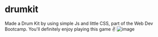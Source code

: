 # drumkit
Made a Drum Kit by using simple Js and little CSS, part of the Web Dev Bootcamp. You'll definitely enjoy playing this game ✌
![image](https://user-images.githubusercontent.com/89836460/147498530-b772c38e-126b-49bd-9d16-2c61c7c86a6a.png)
